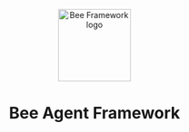 <p align="center">
  <picture>
    <source media="(prefers-color-scheme: dark)" srcset="https://raw.githubusercontent.com/michael-desmond/icon-test/refs/heads/main/docs/assets/Bee_logo_white.svg">
    <source media="(prefers-color-scheme: light)" srcset="https://raw.githubusercontent.com/michael-desmond/icon-test/refs/heads/main/docs/assets/Bee_logo_black.svg">
    <img alt="Bee Framework logo" height="128">
  </picture>
  <h1 align="center">Bee Agent Framework</h1>
</p>
